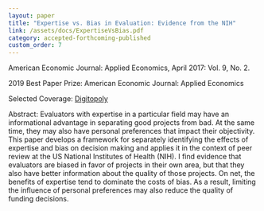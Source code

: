 ```yaml
---
layout: paper
title: "Expertise vs. Bias in Evaluation: Evidence from the NIH"
link: /assets/docs/ExpertiseVsBias.pdf
category: accepted-forthcoming-published
custom_order: 7
---
```

<div>
  <div class="text-teal-600 text-base mb-2">
    <p><span class="italic">American Economic Journal: Applied Economics</span>, April 2017: Vol. 9, No. 2.</p>
    <p>2019 Best Paper Prize: <span class="italic">American Economic Journal: Applied Economics</span></p>
    <p>Selected Coverage:
      <a href="https://digitopoly.org/2012/01/20/how-useful-is-peer-review/" class="italic">Digitopoly</a>
    </p>
  </div>
  <p><span class="font-medium">Abstract: </span>
    Evaluators with expertise in a particular field may have an informational advantage in separating good projects from bad.  At the same time, they may also have personal preferences that impact their objectivity.  This paper develops a framework for separately identifying the effects of expertise and bias on decision making and applies it in the context of peer review at the US National Institutes of Health (NIH).  I find evidence that evaluators are biased in favor of projects in their own area, but that they also have better information about the quality of those projects.  On net, the benefits of expertise tend to dominate the costs of bias.  As a result, limiting the influence of personal preferences may also reduce the quality of funding decisions.
  </p>
</div>
